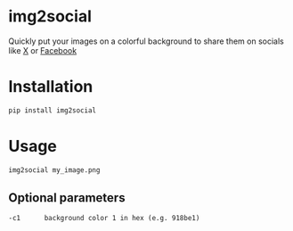 # img2social

Quickly put your images on a colorful background to share them on socials like [X](https://x.com) or [Facebook](https://facebook.com)


# Installation

```bash
pip install img2social
```
# Usage

```bash
img2social my_image.png
```

## Optional parameters
```
-c1      background color 1 in hex (e.g. 918be1)
```
